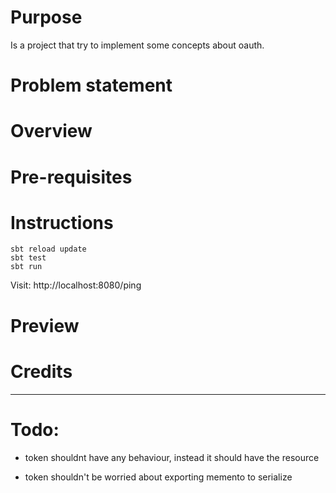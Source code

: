 
# Purpose

Is a project that try to implement some concepts about oauth.

# Problem statement


# Overview


# Pre-requisites


# Instructions

```
sbt reload update
sbt test
sbt run
```

Visit: http://localhost:8080/ping

# Preview


# Credits

--- 

# Todo:

* token shouldnt have any behaviour, instead it should have the resource

* token shouldn't be worried about exporting memento to serialize

